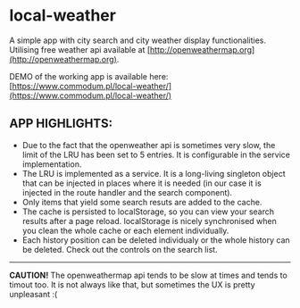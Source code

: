 # local-weather

A simple app with city search and city weather display functionalities.
Utilising free weather api available at [http://openweathermap.org](http://openweathermap.org).

DEMO of the working app is available here: [https://www.commodum.pl/local-weather/](https://www.commodum.pl/local-weather/)

## APP HIGHLIGHTS:
- Due to the fact that the openweather api is sometimes very slow, the limit of the LRU has been set to 5 entries. It is configurable in the service implementation. 
- The LRU is implemented as a service. It is a long-living singleton object that can be injected in places where it is needed (in our case it is injected in the route handler and the search component).
- Only items that yield some search resuts are added to the cache.
- The cache is persisted to localStorage, so you can view your search results after a page reload. localStorage is nicely synchronised when you clean the whole cache or each element individually.
- Each history position can be deleted individualy or the whole history can be deleted. Check out the controls on the search list.
---
**CAUTION!** The openweathermap api tends to be slow at times and tends to timout too. It is not always like that, but sometimes the UX is pretty unpleasant :( 
